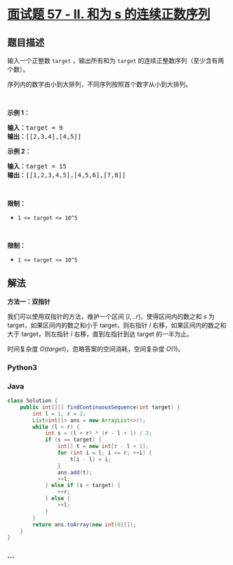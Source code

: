 # [面试题 57 - II. 和为 s 的连续正数序列](https://leetcode.cn/problems/he-wei-sde-lian-xu-zheng-shu-xu-lie-lcof/)

## 题目描述

<p>输入一个正整数 <code>target</code> ，输出所有和为 <code>target</code> 的连续正整数序列（至少含有两个数）。</p>

<p>序列内的数字由小到大排列，不同序列按照首个数字从小到大排列。</p>

<p>&nbsp;</p>

<p><strong>示例 1：</strong></p>

<pre><strong>输入：</strong>target = 9
<strong>输出：</strong>[[2,3,4],[4,5]]
</pre>

<p><strong>示例 2：</strong></p>

<pre><strong>输入：</strong>target = 15
<strong>输出：</strong>[[1,2,3,4,5],[4,5,6],[7,8]]
</pre>

<p>&nbsp;</p>

<p><strong>限制：</strong></p>

<ul>
	<li><code>1 &lt;= target &lt;= 10^5</code></li>
</ul>

<p>&nbsp;</p>

**限制：**

-   `1 <= target <= 10^5`

## 解法

**方法一：双指针**

我们可以使用双指针的方法，维护一个区间 $[l,.. r]$，使得区间内的数之和 $s$ 为 target，如果区间内的数之和小于 target，则右指针 $l$ 右移，如果区间内的数之和大于 target，则左指针 $l$ 右移，直到左指针到达 target 的一半为止。

时间复杂度 $O(target)$，忽略答案的空间消耗，空间复杂度 $O(1)$。

<!-- tabs:start -->

### **Python3**



### **Java**

```java
class Solution {
    public int[][] findContinuousSequence(int target) {
        int l = 1, r = 2;
        List<int[]> ans = new ArrayList<>();
        while (l < r) {
            int s = (l + r) * (r - l + 1) / 2;
            if (s == target) {
                int[] t = new int[r - l + 1];
                for (int i = l; i <= r; ++i) {
                    t[i - l] = i;
                }
                ans.add(t);
                ++l;
            } else if (s < target) {
                ++r;
            } else {
                ++l;
            }
        }
        return ans.toArray(new int[0][]);
    }
}
```

















### **...**

```

```


